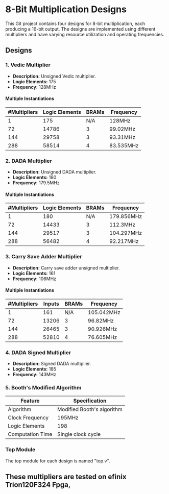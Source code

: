 # 8-Bit Multiplication Designs

This Git project contains four designs for 8-bit multiplication, each producing a 16-bit output. The designs are implemented using different multipliers and have varying resource utilization and operating frequencies.

## Designs

### 1. Vedic Multiplier

- **Description:** Unsigned Vedic multiplier.
- **Logic Elements:** 175
- **Frequency:** 128MHz

#### Multiple Instantiations

| #Multipliers | Logic Elements  |  BRAMs | Frequency |
|--------------|-----------------|-------|-----------|
| 1            | 175             | N/A   | 128MHz    |
| 72           | 14786           | 3     | 99.02MHz  |
| 144          | 29758           | 3     | 93.31MHz  |
| 288          | 58514           | 4     | 83.535MHz |

### 2. DADA Multiplier

- **Description:** Unsigned DADA multiplier.
- **Logic Elements:** 180
- **Frequency:** 179.5MHz

#### Multiple Instantiations

| #Multipliers | Logic Elements | BRAMs | Frequency |
|--------------|----------------|-------|-----------|
| 1            | 180            |  N/A  | 179.856MHz|
| 72           | 14433          |  3    | 112.3MHz  |
| 144          | 29517          |  3    | 104.297MHz|
| 288          | 56482          |  4    | 92.217MHz |

### 3. Carry Save Adder Multiplier

- **Description:** Carry save adder unsigned multiplier.
- **Logic Elements:** 161
- **Frequency:** 106MHz

#### Multiple Instantiations

| #Multipliers | Inputs | BRAMs | Frequency |
|--------------|--------|-------|-----------|
| 1            | 161    | N/A   | 105.042MHz|
| 72           | 13206  | 3     | 96.82MHz  |
| 144          | 26465  | 3     | 90.926MHz |
| 288          | 52810  | 4     | 76.605MHz |

### 4. DADA Signed Multiplier

- **Description:** Signed DADA multiplier.
- **Logic Elements:** 185
- **Frequency:** 143MHz


### 5. Booth's Modified Algorithm
| Feature                    | Specification                       |
|----------------------------|-------------------------------------|
| Algorithm                  | Modified Booth's algorithm           |
| Clock Frequency            | 195MHz                              |
| Logic Elements             | 198                                 |
| Computation Time           | Single clock cycle                  |

  

### Top Module

The top module for each design is named "top.v".

## These multipliers are tested on efinix Trion120F324 Fpga,




